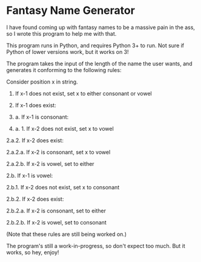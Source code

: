 # Fantasy Name Generator

I have found coming up with fantasy names to be a massive pain in the ass, so I wrote this program to help me with that.

This program runs in Python, and requires Python 3+ to run. Not sure if Python of lower versions work, but it works on 3!

The program takes the input of the length of the name the user wants, and generates it conforming to the following rules:

Consider position x in string.

1. If x-1 does not exist, set x to either consonant or vowel

2. If x-1 does exist:

2. a. If x-1 is consonant:

2. a. 1. If x-2 does not exist, set x to vowel

2.a.2. If x-2 does exist:

2.a.2.a. If x-2 is consonant, set x to vowel

2.a.2.b. If x-2 is vowel, set to either

2.b. If x-1 is vowel:

2.b.1. If x-2 does not exist, set x to consonant

2.b.2. If x-2 does exist:

2.b.2.a. If x-2 is consonant, set to either

2.b.2.b. If x-2 is vowel, set to consonant

(Note that these rules are still being worked on.)

The program's still a work-in-progress, so don't expect too much. But it works, so hey, enjoy!
